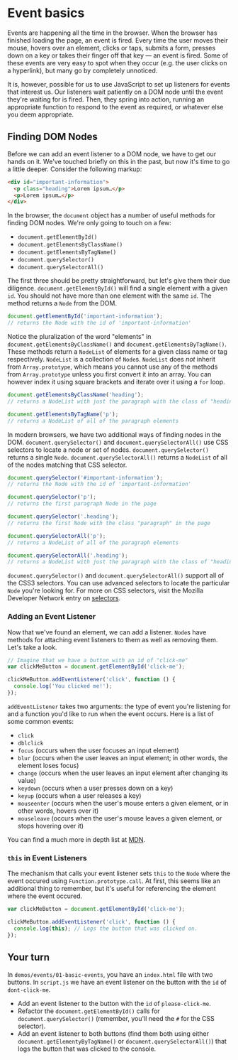 # Event basics

Events are happening all the time in the browser. When the browser has finished loading the page, an event is fired. Every time the user moves their mouse, hovers over an element, clicks or taps, submits a form, presses down on a key or takes their finger off that key — an event is fired. Some of these events are very easy to spot when they occur (e.g. the user clicks on a hyperlink), but many go by completely unnoticed.

It is, however, possible for us to use JavaScript to set up listeners for events that interest us. Our listeners wait patiently on a DOM node until the event they're waiting for is fired. Then, they spring into action, running an appropriate function to respond to the event as required, or whatever else you deem appropriate.

## Finding DOM Nodes

Before we can add an event listener to a DOM node, we have to get our hands on it. We've touched briefly on this in the past, but now it's time to go a little deeper. Consider the following markup:

```html
<div id="important-information">
  <p class="heading">Lorem ipsum…</p>
  <p>Lorem ipsum…</p>
</div>
```

In the browser, the `document` object has a number of useful methods for finding DOM nodes. We're only going to touch on a few:

* `document.getElementById()`
* `document.getElementsByClassName()`
* `document.getElementsByTagName()`
* `document.querySelector()`
* `document.querySelectorAll()`

The first three should be pretty straightforward, but let's give them their due diligence. `document.getElementById()` will find a single element with a given `id`. You should not have more than one element with the same `id`. The method returns a `Node` from the DOM.

```js
document.getElementById('important-information');
// returns the Node with the id of 'important-information'
```

Notice the pluralization of the word "elements" in `document.getElementsByClassName()` and `document.getElementsByTagName()`. These methods return a `NodeList` of elements for a given class name or tag respectively. `NodeList` is a collection of `Node`s. `NodeList` does _not_ inherit from `Array.prototype`, which means you cannot use any of the methods from `Array.prototype` unless you first convert it into an array. You can however index it using square brackets and iterate over it using a `for` loop.

```js
document.getElementsByClassName('heading');
// returns a NodeList with just the paragraph with the class of "heading"

document.getElementsByTagName('p');
// returns a NodeList of all of the paragraph elements
```

In modern browsers, we have two additional ways of finding nodes in the DOM. `document.querySelector()` and `document.querySelectorAll()` use CSS selectors to locate a node or set of nodes. `document.querySelector()` returns a single `Node`. `document.querySelectorAll()` returns a `NodeList` of all of the nodes matching that CSS selector.

```js
document.querySelector('#important-information');
// returns the Node with the id of 'important-information'

document.querySelector('p');
// returns the first paragraph Node in the page

document.querySelector('.heading');
// returns the first Node with the class "paragraph" in the page

document.querySelectorAll('p');
// returns a NodeList of all of the paragraph elements

document.querySelectorAll('.heading');
// returns a NodeList with just the paragraph with the class of "heading"
```

`document.querySelector()` and `document.querySelectorAll()` support all of the CSS3 selectors. You can use advanced selectors to locate the particular `Node` you're looking for. For more on CSS selectors, visit the Mozilla Developer Network entry on [selectors][mdn-selectors].

[mdn-selectors]: https://developer.mozilla.org/en-US/docs/Web/Guide/CSS/Getting_started/Selectors

### Adding an Event Listener

Now that we've found an element, we can add a listener. `Node`s have methods for attaching event listeners to them as well as removing them. Let's take a look.

```js
// Imagine that we have a button with an id of "click-me"
var clickMeButton = document.getElementById('click-me');

clickMeButton.addEventListener('click', function () {
  console.log('You clicked me!');
});
```

`addEventListener` takes two arguments: the type of event you're listening for and a function you'd like to run when the event occurs. Here is a list of some common events:

* `click`
* `dblclick`
* `focus` (occurs when the user focuses an input element)
* `blur` (occurs when the user leaves an input element; in other words, the element loses focus)
* `change` (occurs when the user leaves an input element after changing its value)
* `keydown` (occurs when a user presses down on a key)
* `keyup` (occurs when a user releases a key)
* `mouseenter` (occurs when the user's mouse enters a given element, or in other words, hovers over it)
* `mouseleave` (occurs when the user's mouse leaves a given element, or stops hovering over it)

You can find a much more in depth list at [MDN](https://developer.mozilla.org/en-US/docs/Web/Events).

### `this` in Event Listeners

The mechanism that calls your event listener sets `this` to the `Node` where the event occured using `Function.prototype.call`. At first, this seems like an additional thing to remember, but it's useful for referencing the element where the event occured.

```js
var clickMeButton = document.getElementById('click-me');

clickMeButton.addEventListener('click', function () {
  console.log(this); // Logs the button that was clicked on.
});
```

## Your turn

In `demos/events/01-basic-events`, you have an `index.html` file with two buttons. In `script.js` we have an event listener on the button with the `id` of `dont-click-me`.

* Add an event listener to the button with the `id` of `please-click-me`.
* Refactor the `document.getElementById()` calls for `document.querySelector()` (remember, you'll need the `#` for the CSS selector).
* Add an event listener to both buttons (find them both using either `document.getElementyByTagName()` or `document.querySelectorAll()`) that logs the button that was clicked to the console.
